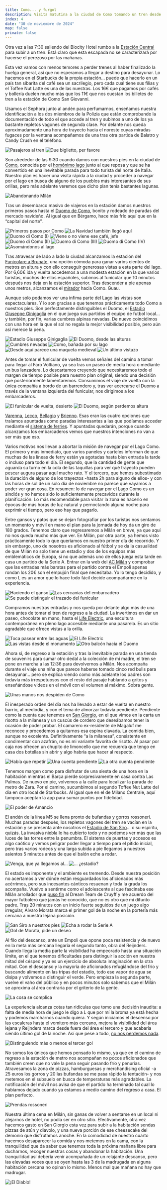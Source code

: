 ```yaml
---
title: Como... y furgol
description: Visita matutina a la ciudad de Como tomando un tren desde Milán y asistencia a un partido de la Serie A en el Estadio de San Siro.
index: 4
date: "30 de noviembre de 2024"
map: false
private: false
---
```

Otra vez a las 7:30 saliendo del Biocity Hotel rumbo a la [Estación Central](https://es.wikipedia.org/wiki/Estaci%C3%B3n_de_Mil%C3%A1n_Central "Estación Central de Milán") para subir a un tren. Está claro que esta escapada no se caracterizará por hacerse el perezoso por las mañanas.

Esta vez vamos con menos temores a perder trenes al haber finalizado la huelga general, así que no esperamos a llegar a destino para desayunar. Lo hacemos en el Starbucks de la propia estación… puede que hacerlo en un país tan sibarita del café sea un sacrilegio, pero cada cual tiene sus filias y el Toffee Nut Latte es una de las nuestras. Los 16€ que pagamos por cafés y bollería duelen mucho más que los 11€ que nos cuestan los billetes de tren a la estación de Como San Giovanni.

Usamos el Sephora junto al andén para perfumarnos, enseñamos nuestra identificación a los dos miembros de la Polizia que están comprobando la documentación de todo el que accede al tren y subimos a uno de los ya bastante repletos vagones de segunda clase. Por delante nos queda aproximadamente una hora de trayecto hacia el noreste cuyas miradas fugaces por la ventana acompañamos de una tras otra partida de Balatro y Candy Crush en el teléfono.

![Pasajeros al tren](M24D03A01)
![Due biglietto, per favore](M24D03A02)

Son alrededor de las 9:30 cuando damos con nuestros pies en la ciudad de [Como](https://es.wikipedia.org/wiki/Como "Ciudad de Como"), conocida por el [homónimo lago](https://es.wikipedia.org/wiki/Lago_de_Como "Lago de Como") junto al que reposa y que se ha convertido en una inevitable parada para todo turista del norte de Italia. Nuestro plan es hacer una visita rápida a la ciudad y proceder a navegar por el lago en busca de alguno de los pueblos más interesantes de sus orillas, pero más adelante veremos que dicho plan tenía bastantes lagunas.

![Abandonando Milán](M24D03A03)

Tras un desembarco masivo de viajeros en la estación damos nuestros primeros pasos hasta el [Duomo de Como](https://es.wikipedia.org/wiki/Catedral_de_Como "Catedral de Como"), bonito y rodeado de paradas del mercado navideño. Al igual que en Bérgamo, hace más frío aquí que en la “capital del norte”.

![Primeros pasos por Como](M24D03A04)
![La Navidad también llegó aquí](M24D03A05)
![Duomo di Como (I)](M24D03A06)
![Viene o no viene ese café, jefe](M24D03A07)
![Duomo di Como (II)](M24D03A08)
![Duomo di Como (III)](M24D03A09)
![Duomo di Como (IV)](M24D03A10)
![Asomándonos al lago](M24D03A11)

Tras atravesar de lado a lado la ciudad alcanzamos la estación del [Funicolare a Brunate](https://www.funicolarecomo.it/ "Funicular Como-Brunate"), una opción cómoda para ganar varios cientos de metros en altura y con ello conseguir generosas vistas a esta parte del lago. Por 6,60€ ida y vuelta accedemos a una modesta estación en la que varios turistas, muchos de ellos españoles, subimos al funicular que 10 minutos después nos deja en la estación superior. Tras descender a pie apenas unos metros, alcanzamos el [mirador](https://maps.app.goo.gl/RdUuf5G9XxLuiw5f6 "Punto panorámico a Como desde Brunate") hacia Como. Guau.

Aunque solo podamos ver una ínfima parte del Lago las vistas son espectaculares. Y lo son gracias a que tenemos prácticamente todo Como a nuestros pies. Son perfectamente distinguibles el Duomo, el [Estadio Giuseppe Ginigaglia](https://es.wikipedia.org/wiki/Estadio_Giuseppe_Sinigaglia "Estadio Giuseppe Sinigaglia") en el que juega sus partidos el equipo de futbol local… y también, por fin, varias cumbres alpinas nevadas. De nuevo coincidimos con una hora en la que el sol no regala la mejor visibilidad posible, pero aún así merece la pena.

![Estadio Giuseppe Ginigaglia](M24D03A12)
![El Duomo, desde las alturas](M24D03A13)
![Cumbres nevadas](M24D03A14)
![Como, bañada por su lago](M24D03A15)
![Desde aquí parece una maqueta medieval](M24D03A16)
![Un último vistazo](M24D03A17)

Antes de tomar el funicular de vuelta vemos señales del camino a tomar para llegar al Faro Voltiano, ya sea tras un paseo de media hora o mediante un bus lanzadera. Lo descartamos creyendo que necesitaremos todo el margen de tiempo posible para nuestro plan original, siendo una decisión que posteriormente lamentaremos. Consumimos el viaje de vuelta con la única compañía a bordo de un barrendero y, tras ver acercarse el Duomo a través de la ventana izquierda del funicular, nos dirigimos a los embarcaderos.

![El funicular de vuelta, desierto](M24D03A18)
![El Duomo, según perdemos altura](M24D03A19)

[Varenna](https://es.wikipedia.org/wiki/Varenna "Localidad de Varenna"), [Lecco](https://es.wikipedia.org/wiki/Lecco "Localidad de Lecco"), [Bellagio](https://es.wikipedia.org/wiki/Bellagio "Localidad de Bellagio") y [Brienno](https://es.wikipedia.org/wiki/Brienno "Localidad de Brienno"). Esas eran las cuatro opciones que traíamos apuntadas como paradas interesantes a las que podíamos acceder mediante el [sistema de ferries](https://www.navigazionelaghi.it/en/ "Sistema de ferries del Lago Como"). Y apuntadas quedarán, porque cuando alcanzamos los embarcaderos vemos que nuestros intenciones no van a ser más que eso.

Varios motivos nos llevan a abortar la misión de navegar por el Lago Como. El primero y más inmediato, que varios paneles y carteles informan de que muchas de las líneas de ferry están ya agotadas hasta bien entrada la tarde o incluso para todo el día. El segundo, que la cantidad de gente que aguarda su turno en la cola de las taquillas para ver qué trayecto pueden pescar augura pasar aquí mucho rato. Y el tercero, que hemos subestimado la duración de alguno de los trayectos -hasta 2h para alguno de ellos- y con las horas de sol de un solo día de noviembre no parece que vayamos a poder ver gran cosa. En resumen: lo de navegar por el Lago Como es un sindiós y no hemos sido lo suficientemente precavidos durante la planificación. Lo más recomendable para visitar la zona es hacerlo en épocas de más horas de luz natural y pernoctando alguna noche para exprimir el tiempo, pero eso hay que pagarlo.

Entre gansos y patos que se dejan fotografiar por los turistas nos sentamos un momento y móvil en mano el plan para la jornada de hoy da un giro de 180 grados. Tenemos claro que regresaremos a Milán en breve, ya que aquí no nos queda mucho más que ver. En Milán, por otra parte, ya hemos visto prácticamente todo lo que queríamos en nuestro primer día de recorrido. Y sin embargo, uno de nosotros es aficionado al fútbol y se da la casualidad de que Milán no solo tiene un estadio y dos de los equipos más emblemáticos de Europa, si no que además uno de ellos juega esta tarde en casa un partido de la Serie A. Entrar en la web del [AC Milán](https://www.acmilan.com/en "Equipo de fútbol AC Milán") y comprobar que las entradas más baratas para el partido contra el Empoli apenas rondan los 20€ son el empujón final que necesitaba. Yo lo tengo decidido, y como L es un amor que lo hace todo fácil decide acompañarme en la experiencia.

![Haciendo el ganso](M24D03A20)
![Las cercanías del embarcadero](M24D03A21)
![Se puede distinguir el trazado del funicular](M24D03A22)

Compramos nuestras entradas y nos queda por delante algo más de una hora antes de tomar el tren de regreso a la ciudad. La invertimos en dar un paseo, chocolate en mano, hasta el [Life Electric](https://en.wikipedia.org/wiki/Life_Electric "Escultura Life Electric"), una escultura contemporánea en pleno lago accesible mediante una pasarela. Es un sitio agradable que ofrece vistas a la orilla.

![Toca pasear entre las aguas](M24D03A23)
![El Life Electric](M24D03A24)
![Las vistas desde el monumento](M24D03A25)
![Otro balcón hacia el Duomo](M24D03A26)

Ahora sí, de regreso a la estación y tras la inevitable parada en una tienda de souvenirs para sumar otro dedal a la colección de mi madre, el tren se pone en marcha a las 12:36 para devolvernos a Milán. Nos acompaña durante el viaje una niña que parece haberse tomado cinco red bulls para desayunar… pero se explica viendo como más adelante los padres son todavía más irrespetuosos con el resto del pasaje hablando a gritos y enseñándose videos en el móvil con el volumen al máximo. Sobra gente.

![Unas manos nos despiden de Como](M24D03A27)

El inesperado orden del día nos ha llevado a estar de vuelta en nuestro barrio, al mediodía, y con el tema de almorzar todavía pendiente. Pendiente como la cuenta que tenemos en [San Giorgio](https://maps.app.goo.gl/HSW3cASxqbQu9n9x7 "San Giorgio Ristorante-Pizzeria"), en el que vimos en la carta un risotto a la milanesa y un cuscús de cordero que deseábamos tener la ocasión de poder probar. El camarero ex-residente de Magaluf me reconoce y procedemos a quitarnos esa espina clavada. La comida bien, aunque no excelente. Definitivamente “a la milanesa”, consistente en condimentar con azafrán, no es mi variante favorita de risotto. Al pasar por caja nos ofrecen un chupito de limoncello que me recuerda que tengo en casa dos botellas sin abrir y algo habría que hacer al respecto.

![Había que repetir](M24D03A28)
![Una cuenta pendiente](M24D03A29)
![La otra cuenta pendiente](M24D03A30)

Tenemos margen como para disfrutar de una siesta de una hora en la habitación mientras el Barça pierde sorpresivamente en casa contra Las Palmas. De nuevo en pie, volvemos a la calle para localizar la parada de metro de Zara. Por el camino, sucumbimos al segundo Toffee Nut Latte del día en otro local de Starbucks. Al igual que en el de Milano Centrale, aquí tampoco aceptan la app para sumar puntos por fidelidad.

![El poder de Amancio](M24D03A31)

El andén de la línea M5 se llena pronto de bufandas y gorros rossoneri. Muchas paradas después, los repletos vagones del tren se vacían en la estación y se presenta ante nosotros el [Estadio de San Siro](https://es.wikipedia.org/wiki/Estadio_Giuseppe_Meazza "Estadio de fútbol San Siro")… o su espíritu, quizás. La invasiva niebla lo ha cubierto todo y no podemos ver más que las luces de las torres entre la penumbra. El sistema de puertas y accesos es algo caótico y vemos peligrar poder llegar a tiempo para el pitido inicial, pero tras varios rodeos y una larga subida a pie llegamos a nuestros asientos 5 minutos antes de que el balón eche a rodar.

![Venga, que ya llegamos al...](M24D03A32)
![... ¿estadio?](M24D03A33)

El estado es imponente y el ambiente es tremendo. Desde nuestra posición no acertamos a ver dónde están resguardados los aficionados más acérrimos, pero sus incesantes cánticos resuenan y toda la grada los acompaña. Vuelvo a sentirme como el adolescente al que fascinaba ese Milán arrollador que [puso fin](https://www.youtube.com/watch?v=BVgqXfS3zhU "Final de la Champions League 1994 entre el AC Milán y el FC Barcelona") al Dream Team de Cruyff y me acuerdo del mayor futbolero que jamás he conocido, que no es otro que mi difunto padre. Tras 20 minutos con un inicio fuerte seguidos de un juego algo irregular, Álvaro Morata marca el primer gol de la noche en la portería más cercana a nuestra lejana posición.

![San Siro a nuestros pies](M24D03A34)
![Echa a rodar la Serie A](M24D03A35)
![Gol de Morata, pide un deseo](M24D03A36)

Al filo del descanso, ante un Empoli que opone poca resistencia y de nuevo en la meta más cercana llegaría el segundo tanto, obra del Reijnders. Cuando llega la media parte la visibilidad ha empeorado hasta una situación límite, en el que tenemos dificultades para distinguir la acción en nuestra mitad del césped y ya es un ejercicio de absoluta imaginación en la otra mitad. Con el descanso y la mayoría de aficionados refugiándose del frío y buscando alimento en las tripas del estadio, todo ese vapor de agua se disipa y volvemos a distinguir el verde. Pero empieza la segunda parte, vuelve el vaho del público y en pocos minutos solo sabemos que el Milán se aproxima al área contraria por el griterío de la gente.

![La cosa se complica](M24D03A37)

La experiencia alcanza cotas tan ridículas que tomo una decisión inaudita: a falta de media hora de juego le digo a L que por mí la broma ya está hecha y podemos marcharnos cuando quiera. Y según iniciamos el descenso por las escaleras hasta el vomitero más cercano, mejora la visibilidad del área lejana y Reijnders marca desde fuera del área el tercero y que acabaría siendo último gol de la noche. Así que pese a todo, [no nos perdemos nada](https://www.youtube.com/watch?v=kJhCVwnkeXk "Resumen del AC Milán - Empoli de Serie A").

![Distinguiendo más o menos el tercer gol](M24D03A38)

No somos los únicos que hemos pensado lo mismo, ya que en el camino de regreso a la estación de metro nos acompañan no pocos aficionados que también creen que no vale la pena seguir pasando frío y penurias. Atravesamos la zona de pizzas, hamburguesas y merchandising oficial -a 25 euros los gorros y 20 las bufandas se me pasa rápido la tentación- y nos metemos en el subsuelo en busca de temperaturas más agradables. La notificación del móvil nos avisa de que el partido ha terminado tal cual lo habíamos dejado cuando ya estamos a medio camino del regreso a casa. El plan perfecto.

![Prendas rossoneri](M24D03A39)

Nuestra última cena en Milán, sin ganas de volver a sentarse en un local ni alejarnos de hotel, no podía ser en otro sitio. Efectivamente, otra vez hacemos gasto en San Giorgio esta vez para subir a la habitación sendas pizzas de atún y diavolo, y una nueva porción de ese cheesecake del demonio que disfrutamos anoche. En la comodidad de nuestro cuarto hacemos desaparecer la comida y nos metemos en la cama, con la tranquilidad que da saber que tenemos toda la próxima mañana libre para ducharnos, recoger nuestras cosas y abandonar la habitación. Una tranquilidad así debería venir acompañada de un relajante descanso, pero las elevadas voces que se oyen hasta las 3 de la madrugada en alguna habitación cercana no opinan lo mismo. Menos mal que mañana no hay que madrugar.

![¡El Diablo!](M24D03A40)
